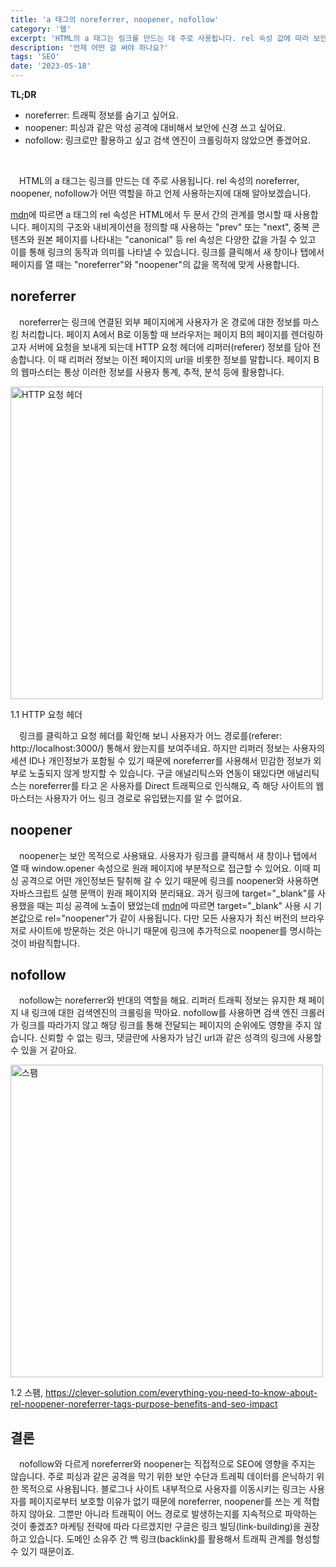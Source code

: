 ```yaml
---
title: 'a 태그의 noreferrer, noopener, nofollow'
category: '웹'
excerpt: 'HTML의 a 태그는 링크를 만드는 데 주로 사용됩니다. rel 속성 값에 따라 보안에 미치는 영향과 검색 엔진이 링크를 읽는 방식, 그리고 언제 어떤 값을 사용해야 하는지에 알아보겠습니다.'
description: '언제 어떤 걸 써야 하나요?'
tags: 'SEO'
date: '2023-05-18'
---
```


<b>TL;DR</b>

- noreferrer: 트래픽 정보를 숨기고 싶어요.
- noopener: 피싱과 같은 악성 공격에 대비해서 보안에 신경 쓰고 싶어요.
- nofollow: 링크로만 활용하고 싶고 검색 엔진이 크롤링하지 않았으면 좋겠어요.

<br>

&emsp;HTML의 a 태그는 링크를 만드는 데 주로 사용됩니다. rel 속성의 noreferrer, noopener, nofollow가 어떤 역할을 하고 언제 사용하는지에 대해 알아보겠습니다.

<a href="https://developer.mozilla.org/en-US/docs/Web/HTML/Attributes/rel" target="_blank" rel="noopener noreferrer">mdn</a>에 따르면 a 태그의 rel 속성은 HTML에서 두 문서 간의 관계를 명시할 때 사용합니다. 페이지의 구조와 내비게이션을 정의할 때 사용하는 "prev" 또는 "next", 중복 콘텐츠와 원본 페이지를 나타내는 "canonical" 등 rel 속성은 다양한 값을 가질 수 있고 이를 통해 링크의 동작과 의미를 나타낼 수 있습니다. 링크를 클릭해서 새 창이나 탭에서 페이지를 열 때는 "noreferrer"와 "noopener"의 값을 목적에 맞게 사용합니다.

## noreferrer

&emsp;noreferrer는 링크에 연결된 외부 페이지에게 사용자가 온 경로에 대한 정보를 마스킹 처리합니다. 페이지 A에서 B로 이동할 때 브라우저는 페이지 B의 페이지를 렌더링하고자 서버에 요청을 보내게 되는데 HTTP 요청 헤더에 리퍼러(referer) 정보를 담아 전송합니다. 이 때 리퍼러 정보는 이전 페이지의 url을 비롯한 정보를 말합니다. 페이지 B의 웹마스터는 통상 이러한 정보를 사용자 통계, 추적, 분석 등에 활용합니다.

<img src="/assets/markdown-image/Browser-a-태그의-a 태그의 noopener-noreferrer-nofollow/request-header.png" alt="HTTP 요청 헤더" width="500" height="500"/>

<span>1.1 HTTP 요청 헤더</span>

&emsp;링크를 클릭하고 요청 헤더를 확인해 보니 사용자가 어느 경로를(referer: http://localhost:3000/) 통해서 왔는지를 보여주네요. 하지만 리퍼러 정보는 사용자의 세션 ID나 개인정보가 포함될 수 있기 때문에 noreferrer를 사용해서 민감한 정보가 외부로 노출되지 않게 방지할 수 있습니다. 구글 애널리틱스와 연동이 돼있다면 애널리틱스는 noreferrer를 타고 온 사용자를 Direct 트래픽으로 인식해요, 즉 해당 사이트의 웹마스터는 사용자가 어느 링크 경로로 유입됐는지를 알 수 없어요.

## noopener

&emsp;noopener는 보안 목적으로 사용돼요. 사용자가 링크를 클릭해서 새 창이나 탭에서 열 때 window.opener 속성으로 원래 페이지에 부분적으로 접근할 수 있어요. 이때 피싱 공격으로 어떤 개인정보든 탈취해 갈 수 있기 때문에 링크를 noopener와 사용하면 자바스크립트 실행 문맥이 원래 페이지와 분리돼요. 과거 링크에 target="_blank"를 사용했을 때는 피싱 공격에 노출이 됐었는데 <a href="https://developer.mozilla.org/en-US/docs/Web/HTML/Attributes/rel/noopener" target="_blank" rel="noopener noreferrer">mdn</a>에 따르면 target="_blank" 사용 시 기본값으로 rel="noopener"가 같이 사용됩니다. 다만 모든 사용자가 최신 버전의 브라우저로 사이트에 방문하는 것은 아니기 때문에 링크에 추가적으로 noopener를 명시하는 것이 바람직합니다.

## nofollow

&emsp;nofollow는 noreferrer와 반대의 역할을 해요. 리퍼러 트래픽 정보는 유지한 채 페이지 내 링크에 대한 검색엔진의 크롤링을 막아요. nofollow를 사용하면 검색 엔진 크롤러가 링크를 따라가지 않고 해당 링크를 통해 전달되는 페이지의 순위에도 영향을 주지 않습니다. 신뢰할 수 없는 링크, 댓글란에 사용자가 남긴 url과 같은 성격의 링크에 사용할 수 있을 거 같아요.

<img src="/assets/markdown-image/Browser-a-태그의-a 태그의 noopener-noreferrer-nofollow/nofollow.png" alt="스팸" width="500" height="500"/>

<span>1.2 스팸, https://clever-solution.com/everything-you-need-to-know-about-rel-noopener-noreferrer-tags-purpose-benefits-and-seo-impact<span/>

## 결론

&emsp;nofollow와 다르게 noreferrer와 noopener는 직접적으로 SEO에 영향을 주지는 않습니다. 주로 피싱과 같은 공격을 막기 위한 보안 수단과 트레픽 데이터를 은닉하기 위한 목적으로 사용됩니다. 블로그나 사이트 내부적으로 사용자를 이동시키는 링크는 사용자를 페이지로부터 보호할 이유가 없기 때문에 noreferrer, noopener를 쓰는 게 적합하지 않아요. 그뿐만 아니라 트래픽이 어느 경로로 발생하는지를 지속적으로 파악하는 것이 좋겠죠? 마케팅 전략에 따라 다르겠지만 구글은 링크 빌딩(link-building)을 권장하고 있습니다. 도메인 소유주 간 백 링크(backlink)를 활용해서 트래픽 관계를 형성할 수 있기 때문이죠.